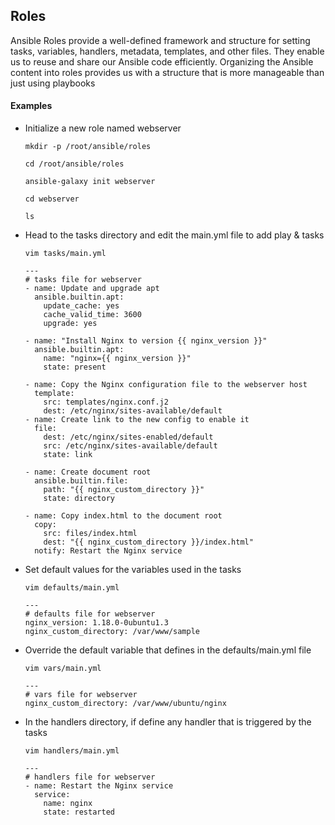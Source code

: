 ## Roles
Ansible Roles provide a well-defined framework and structure for setting tasks, variables, handlers, metadata, templates, and other files. They enable us to reuse and share our Ansible code efficiently. Organizing the Ansible content into roles provides us with a structure that is more manageable than just using playbooks

#### Examples
- Initialize a new role named webserver
  ```
  mkdir -p /root/ansible/roles
  ```
  ```
  cd /root/ansible/roles
  ```
  ```
  ansible-galaxy init webserver
  ```
  ```
  cd webserver
  ```
  ```
  ls
  ```
- Head to the tasks directory and edit the main.yml file to add play & tasks
  ```
  vim tasks/main.yml
  ```
  ```
  ---
  # tasks file for webserver
  - name: Update and upgrade apt
    ansible.builtin.apt:
      update_cache: yes
      cache_valid_time: 3600
      upgrade: yes
 
  - name: "Install Nginx to version {{ nginx_version }}"
    ansible.builtin.apt:
      name: "nginx={{ nginx_version }}"
      state: present
 
  - name: Copy the Nginx configuration file to the webserver host
    template:
      src: templates/nginx.conf.j2
      dest: /etc/nginx/sites-available/default
  - name: Create link to the new config to enable it
    file:
      dest: /etc/nginx/sites-enabled/default
      src: /etc/nginx/sites-available/default
      state: link
 
  - name: Create document root
    ansible.builtin.file:
      path: "{{ nginx_custom_directory }}"
      state: directory
 
  - name: Copy index.html to the document root
    copy:
      src: files/index.html
      dest: "{{ nginx_custom_directory }}/index.html"
    notify: Restart the Nginx service
  ```
- Set default values for the variables used in the tasks
  ```
  vim defaults/main.yml
  ```
  ```
  ---
  # defaults file for webserver
  nginx_version: 1.18.0-0ubuntu1.3
  nginx_custom_directory: /var/www/sample
  ```
- Override the default variable that defines in the defaults/main.yml file
  ```
  vim vars/main.yml
  ```
  ```
  ---
  # vars file for webserver
  nginx_custom_directory: /var/www/ubuntu/nginx
  ```
- In the handlers directory, if define any handler that is triggered by the tasks
  ```
  vim handlers/main.yml
  ```
  ```
  ---
  # handlers file for webserver
  - name: Restart the Nginx service
    service:
      name: nginx
      state: restarted
  ```
